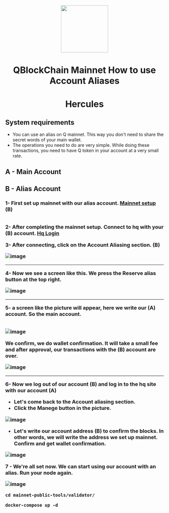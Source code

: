 <h1 align="center"> <img src="https://user-images.githubusercontent.com/101635385/231371153-e2f0574f-80be-40f8-8b2d-e470108bbd48.png" width="150"></h1>
<h1 align="center"> QBlockChain Mainnet How to use Account Aliases  </h1>
<h1 align="center"> Hercules
</h1>

## System requirements

* You can use an alias on Q mainnet. This way you don't need to share the secret words of your main wallet.
* The operations you need to do are very simple. While doing these transactions, you need to have Q token in your account at a very small rate.

## A - Main Account <br>  
## B - Alias Account  

<h3>
1- First set up mainnet with our alias account. <a href="https://github.com/herculessx/QBlockChain-Mainnet" target="_blank"> Mainnet setup </a>  (B) <br><br>

2- After completing the mainnet setup. Connect to hq with your <b>(B)</b> account.  <a href="https://hq.q.org" target="_blank"> Hq Login </a>
  
3- After connecting, click on the Account Aliasing section. (B) 
  
![image](https://user-images.githubusercontent.com/101635385/231686485-44bde975-2e3d-41eb-a0b7-7303293647e5.png)
  
<hr>
  
4- Now we see a screen like this. We press the Reserve alias button at the top right. 

![image](https://user-images.githubusercontent.com/101635385/231687562-1702c257-8069-49d5-89f0-030c964cd6aa.png)
  
  <hr>

5- a screen like the picture will appear, here we write our <b>(A)</b> account. So the main account.  <br> <br> 
  
  
![image](https://user-images.githubusercontent.com/101635385/231688006-df69ad6c-c976-4866-852e-a560a758a49f.png)
  
We confirm, we do wallet confirmation. It will take a small fee and after approval, our transactions with the (B) account are over.
  
![image](https://user-images.githubusercontent.com/101635385/231689834-1068a44c-2197-4fed-af73-1933ce4df37a.png)
  
  <hr>
  
 
 6- Now we log out of our account (B) and log in to the hq site with our account (A)

* Let's come back to the Account aliasing section. 
* Click the Manege button in the picture.
  
![image](https://user-images.githubusercontent.com/101635385/231690800-e0828842-f40e-41c3-835e-0ba7ad279054.png)
  
 * Let's write our account address (B) to confirm the blocks. In other words, we will write the address we set up mainnet. Confirm and get wallet confirmation. 
  
  ![image](https://user-images.githubusercontent.com/101635385/231691449-541301aa-b785-4e21-9864-03749ab2efca.png)

  
  7 - We're all set now. We can start using our account with an alias.  Run your node again. 

![image](https://user-images.githubusercontent.com/101635385/231692010-21def420-97cd-4371-92e0-e79e07a1e3a5.png)
  
  
  ```shell
cd mainnet-public-tools/validator/
```
  
  ```shell
docker-compose up -d
```


